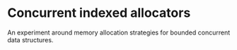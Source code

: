 # Concurrent indexed allocators

An experiment around memory allocation strategies for bounded concurrent data
structures.